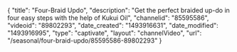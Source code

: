 {
    "title": "Four-Braid Updo",
    "description": "Get the perfect braided up-do in four easy steps with the help of Kukui Oil",
    "channelid": "85595586",
    "videoid": "89802293",
    "date_created": "1493916631",
    "date_modified": "1493916995",
    "type": "captivate",
    "layout": "channelVideo",
    "url": "\/seasonal\/four-braid-updo\/85595586-89802293"
}